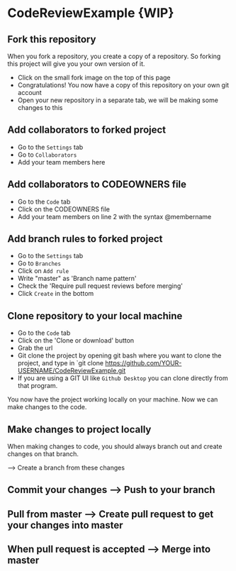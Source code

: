 # CodeReviewExample {WIP}


## Fork this repository
When you fork a repository, you create a copy of a repository. So forking this project will give you your own version of it.

- Click on the small fork image on the top of this page
- Congratulations! You now have a copy of this repository on your own git account
- Open your new repository in a separate tab, we will be making some changes to this


## Add collaborators to forked project
- Go to the `Settings` tab
- Go to `Collaborators`
- Add your team members here


## Add collaborators to CODEOWNERS file
- Go to the `Code` tab
- Click on the CODEOWNERS file
- Add your team members on line 2 with the syntax @membername


## Add branch rules to forked project
- Go to the `Settings` tab
- Go to `Branches`
- Click on `Add rule`
- Write "master" as 'Branch name pattern' 
- Check the 'Require pull request reviews before merging' 
- Click `Create` in the bottom

## Clone repository to your local machine
- Go to the `Code` tab
- Click on the 'Clone or download' button
- Grab the url
- Git clone the project by opening git bash where you want to clone the project, and type in `git clone https://github.com/YOUR-USERNAME/CodeReviewExample.git
- If you are using a GIT UI like `Github Desktop` you can clone directly from that program.

You now have the project working locally on your machine. Now we can make changes to the code.


## Make changes to project locally

When making changes to code, you should always branch out and create changes on that branch.



--> Create a branch from these changes


## Commit your changes --> Push to your branch 


## Pull from master --> Create pull request to get your changes into master 


## When pull request is accepted --> Merge into master
